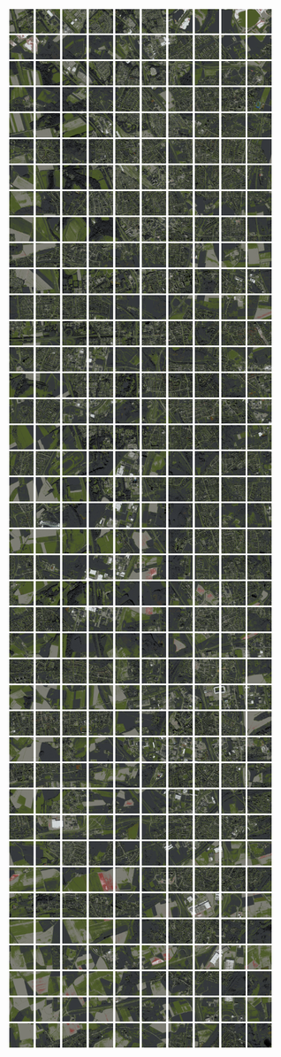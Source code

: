 <html>
<div>
<img src="https://github.com/HakkaTjakka/NL_TILE_MAP/blob/main/18/623/-1015/r.6230.-10150.png" height="44" width="44">
<img src="https://github.com/HakkaTjakka/NL_TILE_MAP/blob/main/18/623/-1015/r.6231.-10150.png" height="44" width="44">
<img src="https://github.com/HakkaTjakka/NL_TILE_MAP/blob/main/18/623/-1015/r.6232.-10150.png" height="44" width="44">
<img src="https://github.com/HakkaTjakka/NL_TILE_MAP/blob/main/18/623/-1015/r.6233.-10150.png" height="44" width="44">
<img src="https://github.com/HakkaTjakka/NL_TILE_MAP/blob/main/18/623/-1015/r.6234.-10150.png" height="44" width="44">
<img src="https://github.com/HakkaTjakka/NL_TILE_MAP/blob/main/18/623/-1015/r.6235.-10150.png" height="44" width="44">
<img src="https://github.com/HakkaTjakka/NL_TILE_MAP/blob/main/18/623/-1015/r.6236.-10150.png" height="44" width="44">
<img src="https://github.com/HakkaTjakka/NL_TILE_MAP/blob/main/18/623/-1015/r.6237.-10150.png" height="44" width="44">
<img src="https://github.com/HakkaTjakka/NL_TILE_MAP/blob/main/18/623/-1015/r.6238.-10150.png" height="44" width="44">
<img src="https://github.com/HakkaTjakka/NL_TILE_MAP/blob/main/18/623/-1015/r.6239.-10150.png" height="44" width="44">
<img src="https://github.com/HakkaTjakka/NL_TILE_MAP/blob/main/18/624/-1015/r.6240.-10150.png" height="44" width="44">
<img src="https://github.com/HakkaTjakka/NL_TILE_MAP/blob/main/18/624/-1015/r.6241.-10150.png" height="44" width="44">
<img src="https://github.com/HakkaTjakka/NL_TILE_MAP/blob/main/18/624/-1015/r.6242.-10150.png" height="44" width="44">
<img src="https://github.com/HakkaTjakka/NL_TILE_MAP/blob/main/18/624/-1015/r.6243.-10150.png" height="44" width="44">
<img src="https://github.com/HakkaTjakka/NL_TILE_MAP/blob/main/18/624/-1015/r.6244.-10150.png" height="44" width="44">
<img src="https://github.com/HakkaTjakka/NL_TILE_MAP/blob/main/18/624/-1015/r.6245.-10150.png" height="44" width="44">
<img src="https://github.com/HakkaTjakka/NL_TILE_MAP/blob/main/18/624/-1015/r.6246.-10150.png" height="44" width="44">
<img src="https://github.com/HakkaTjakka/NL_TILE_MAP/blob/main/18/624/-1015/r.6247.-10150.png" height="44" width="44">
<img src="https://github.com/HakkaTjakka/NL_TILE_MAP/blob/main/18/624/-1015/r.6248.-10150.png" height="44" width="44">
<img src="https://github.com/HakkaTjakka/NL_TILE_MAP/blob/main/18/624/-1015/r.6249.-10150.png" height="44" width="44">
<br>
<img src="https://github.com/HakkaTjakka/NL_TILE_MAP/blob/main/18/623/-1015/r.6230.-10149.png" height="44" width="44">
<img src="https://github.com/HakkaTjakka/NL_TILE_MAP/blob/main/18/623/-1015/r.6231.-10149.png" height="44" width="44">
<img src="https://github.com/HakkaTjakka/NL_TILE_MAP/blob/main/18/623/-1015/r.6232.-10149.png" height="44" width="44">
<img src="https://github.com/HakkaTjakka/NL_TILE_MAP/blob/main/18/623/-1015/r.6233.-10149.png" height="44" width="44">
<img src="https://github.com/HakkaTjakka/NL_TILE_MAP/blob/main/18/623/-1015/r.6234.-10149.png" height="44" width="44">
<img src="https://github.com/HakkaTjakka/NL_TILE_MAP/blob/main/18/623/-1015/r.6235.-10149.png" height="44" width="44">
<img src="https://github.com/HakkaTjakka/NL_TILE_MAP/blob/main/18/623/-1015/r.6236.-10149.png" height="44" width="44">
<img src="https://github.com/HakkaTjakka/NL_TILE_MAP/blob/main/18/623/-1015/r.6237.-10149.png" height="44" width="44">
<img src="https://github.com/HakkaTjakka/NL_TILE_MAP/blob/main/18/623/-1015/r.6238.-10149.png" height="44" width="44">
<img src="https://github.com/HakkaTjakka/NL_TILE_MAP/blob/main/18/623/-1015/r.6239.-10149.png" height="44" width="44">
<img src="https://github.com/HakkaTjakka/NL_TILE_MAP/blob/main/18/624/-1015/r.6240.-10149.png" height="44" width="44">
<img src="https://github.com/HakkaTjakka/NL_TILE_MAP/blob/main/18/624/-1015/r.6241.-10149.png" height="44" width="44">
<img src="https://github.com/HakkaTjakka/NL_TILE_MAP/blob/main/18/624/-1015/r.6242.-10149.png" height="44" width="44">
<img src="https://github.com/HakkaTjakka/NL_TILE_MAP/blob/main/18/624/-1015/r.6243.-10149.png" height="44" width="44">
<img src="https://github.com/HakkaTjakka/NL_TILE_MAP/blob/main/18/624/-1015/r.6244.-10149.png" height="44" width="44">
<img src="https://github.com/HakkaTjakka/NL_TILE_MAP/blob/main/18/624/-1015/r.6245.-10149.png" height="44" width="44">
<img src="https://github.com/HakkaTjakka/NL_TILE_MAP/blob/main/18/624/-1015/r.6246.-10149.png" height="44" width="44">
<img src="https://github.com/HakkaTjakka/NL_TILE_MAP/blob/main/18/624/-1015/r.6247.-10149.png" height="44" width="44">
<img src="https://github.com/HakkaTjakka/NL_TILE_MAP/blob/main/18/624/-1015/r.6248.-10149.png" height="44" width="44">
<img src="https://github.com/HakkaTjakka/NL_TILE_MAP/blob/main/18/624/-1015/r.6249.-10149.png" height="44" width="44">
<br>
<img src="https://github.com/HakkaTjakka/NL_TILE_MAP/blob/main/18/623/-1015/r.6230.-10148.png" height="44" width="44">
<img src="https://github.com/HakkaTjakka/NL_TILE_MAP/blob/main/18/623/-1015/r.6231.-10148.png" height="44" width="44">
<img src="https://github.com/HakkaTjakka/NL_TILE_MAP/blob/main/18/623/-1015/r.6232.-10148.png" height="44" width="44">
<img src="https://github.com/HakkaTjakka/NL_TILE_MAP/blob/main/18/623/-1015/r.6233.-10148.png" height="44" width="44">
<img src="https://github.com/HakkaTjakka/NL_TILE_MAP/blob/main/18/623/-1015/r.6234.-10148.png" height="44" width="44">
<img src="https://github.com/HakkaTjakka/NL_TILE_MAP/blob/main/18/623/-1015/r.6235.-10148.png" height="44" width="44">
<img src="https://github.com/HakkaTjakka/NL_TILE_MAP/blob/main/18/623/-1015/r.6236.-10148.png" height="44" width="44">
<img src="https://github.com/HakkaTjakka/NL_TILE_MAP/blob/main/18/623/-1015/r.6237.-10148.png" height="44" width="44">
<img src="https://github.com/HakkaTjakka/NL_TILE_MAP/blob/main/18/623/-1015/r.6238.-10148.png" height="44" width="44">
<img src="https://github.com/HakkaTjakka/NL_TILE_MAP/blob/main/18/623/-1015/r.6239.-10148.png" height="44" width="44">
<img src="https://github.com/HakkaTjakka/NL_TILE_MAP/blob/main/18/624/-1015/r.6240.-10148.png" height="44" width="44">
<img src="https://github.com/HakkaTjakka/NL_TILE_MAP/blob/main/18/624/-1015/r.6241.-10148.png" height="44" width="44">
<img src="https://github.com/HakkaTjakka/NL_TILE_MAP/blob/main/18/624/-1015/r.6242.-10148.png" height="44" width="44">
<img src="https://github.com/HakkaTjakka/NL_TILE_MAP/blob/main/18/624/-1015/r.6243.-10148.png" height="44" width="44">
<img src="https://github.com/HakkaTjakka/NL_TILE_MAP/blob/main/18/624/-1015/r.6244.-10148.png" height="44" width="44">
<img src="https://github.com/HakkaTjakka/NL_TILE_MAP/blob/main/18/624/-1015/r.6245.-10148.png" height="44" width="44">
<img src="https://github.com/HakkaTjakka/NL_TILE_MAP/blob/main/18/624/-1015/r.6246.-10148.png" height="44" width="44">
<img src="https://github.com/HakkaTjakka/NL_TILE_MAP/blob/main/18/624/-1015/r.6247.-10148.png" height="44" width="44">
<img src="https://github.com/HakkaTjakka/NL_TILE_MAP/blob/main/18/624/-1015/r.6248.-10148.png" height="44" width="44">
<img src="https://github.com/HakkaTjakka/NL_TILE_MAP/blob/main/18/624/-1015/r.6249.-10148.png" height="44" width="44">
<br>
<img src="https://github.com/HakkaTjakka/NL_TILE_MAP/blob/main/18/623/-1015/r.6230.-10147.png" height="44" width="44">
<img src="https://github.com/HakkaTjakka/NL_TILE_MAP/blob/main/18/623/-1015/r.6231.-10147.png" height="44" width="44">
<img src="https://github.com/HakkaTjakka/NL_TILE_MAP/blob/main/18/623/-1015/r.6232.-10147.png" height="44" width="44">
<img src="https://github.com/HakkaTjakka/NL_TILE_MAP/blob/main/18/623/-1015/r.6233.-10147.png" height="44" width="44">
<img src="https://github.com/HakkaTjakka/NL_TILE_MAP/blob/main/18/623/-1015/r.6234.-10147.png" height="44" width="44">
<img src="https://github.com/HakkaTjakka/NL_TILE_MAP/blob/main/18/623/-1015/r.6235.-10147.png" height="44" width="44">
<img src="https://github.com/HakkaTjakka/NL_TILE_MAP/blob/main/18/623/-1015/r.6236.-10147.png" height="44" width="44">
<img src="https://github.com/HakkaTjakka/NL_TILE_MAP/blob/main/18/623/-1015/r.6237.-10147.png" height="44" width="44">
<img src="https://github.com/HakkaTjakka/NL_TILE_MAP/blob/main/18/623/-1015/r.6238.-10147.png" height="44" width="44">
<img src="https://github.com/HakkaTjakka/NL_TILE_MAP/blob/main/18/623/-1015/r.6239.-10147.png" height="44" width="44">
<img src="https://github.com/HakkaTjakka/NL_TILE_MAP/blob/main/18/624/-1015/r.6240.-10147.png" height="44" width="44">
<img src="https://github.com/HakkaTjakka/NL_TILE_MAP/blob/main/18/624/-1015/r.6241.-10147.png" height="44" width="44">
<img src="https://github.com/HakkaTjakka/NL_TILE_MAP/blob/main/18/624/-1015/r.6242.-10147.png" height="44" width="44">
<img src="https://github.com/HakkaTjakka/NL_TILE_MAP/blob/main/18/624/-1015/r.6243.-10147.png" height="44" width="44">
<img src="https://github.com/HakkaTjakka/NL_TILE_MAP/blob/main/18/624/-1015/r.6244.-10147.png" height="44" width="44">
<img src="https://github.com/HakkaTjakka/NL_TILE_MAP/blob/main/18/624/-1015/r.6245.-10147.png" height="44" width="44">
<img src="https://github.com/HakkaTjakka/NL_TILE_MAP/blob/main/18/624/-1015/r.6246.-10147.png" height="44" width="44">
<img src="https://github.com/HakkaTjakka/NL_TILE_MAP/blob/main/18/624/-1015/r.6247.-10147.png" height="44" width="44">
<img src="https://github.com/HakkaTjakka/NL_TILE_MAP/blob/main/18/624/-1015/r.6248.-10147.png" height="44" width="44">
<img src="https://github.com/HakkaTjakka/NL_TILE_MAP/blob/main/18/624/-1015/r.6249.-10147.png" height="44" width="44">
<br>
<img src="https://github.com/HakkaTjakka/NL_TILE_MAP/blob/main/18/623/-1015/r.6230.-10146.png" height="44" width="44">
<img src="https://github.com/HakkaTjakka/NL_TILE_MAP/blob/main/18/623/-1015/r.6231.-10146.png" height="44" width="44">
<img src="https://github.com/HakkaTjakka/NL_TILE_MAP/blob/main/18/623/-1015/r.6232.-10146.png" height="44" width="44">
<img src="https://github.com/HakkaTjakka/NL_TILE_MAP/blob/main/18/623/-1015/r.6233.-10146.png" height="44" width="44">
<img src="https://github.com/HakkaTjakka/NL_TILE_MAP/blob/main/18/623/-1015/r.6234.-10146.png" height="44" width="44">
<img src="https://github.com/HakkaTjakka/NL_TILE_MAP/blob/main/18/623/-1015/r.6235.-10146.png" height="44" width="44">
<img src="https://github.com/HakkaTjakka/NL_TILE_MAP/blob/main/18/623/-1015/r.6236.-10146.png" height="44" width="44">
<img src="https://github.com/HakkaTjakka/NL_TILE_MAP/blob/main/18/623/-1015/r.6237.-10146.png" height="44" width="44">
<img src="https://github.com/HakkaTjakka/NL_TILE_MAP/blob/main/18/623/-1015/r.6238.-10146.png" height="44" width="44">
<img src="https://github.com/HakkaTjakka/NL_TILE_MAP/blob/main/18/623/-1015/r.6239.-10146.png" height="44" width="44">
<img src="https://github.com/HakkaTjakka/NL_TILE_MAP/blob/main/18/624/-1015/r.6240.-10146.png" height="44" width="44">
<img src="https://github.com/HakkaTjakka/NL_TILE_MAP/blob/main/18/624/-1015/r.6241.-10146.png" height="44" width="44">
<img src="https://github.com/HakkaTjakka/NL_TILE_MAP/blob/main/18/624/-1015/r.6242.-10146.png" height="44" width="44">
<img src="https://github.com/HakkaTjakka/NL_TILE_MAP/blob/main/18/624/-1015/r.6243.-10146.png" height="44" width="44">
<img src="https://github.com/HakkaTjakka/NL_TILE_MAP/blob/main/18/624/-1015/r.6244.-10146.png" height="44" width="44">
<img src="https://github.com/HakkaTjakka/NL_TILE_MAP/blob/main/18/624/-1015/r.6245.-10146.png" height="44" width="44">
<img src="https://github.com/HakkaTjakka/NL_TILE_MAP/blob/main/18/624/-1015/r.6246.-10146.png" height="44" width="44">
<img src="https://github.com/HakkaTjakka/NL_TILE_MAP/blob/main/18/624/-1015/r.6247.-10146.png" height="44" width="44">
<img src="https://github.com/HakkaTjakka/NL_TILE_MAP/blob/main/18/624/-1015/r.6248.-10146.png" height="44" width="44">
<img src="https://github.com/HakkaTjakka/NL_TILE_MAP/blob/main/18/624/-1015/r.6249.-10146.png" height="44" width="44">
<br>
<img src="https://github.com/HakkaTjakka/NL_TILE_MAP/blob/main/18/623/-1015/r.6230.-10145.png" height="44" width="44">
<img src="https://github.com/HakkaTjakka/NL_TILE_MAP/blob/main/18/623/-1015/r.6231.-10145.png" height="44" width="44">
<img src="https://github.com/HakkaTjakka/NL_TILE_MAP/blob/main/18/623/-1015/r.6232.-10145.png" height="44" width="44">
<img src="https://github.com/HakkaTjakka/NL_TILE_MAP/blob/main/18/623/-1015/r.6233.-10145.png" height="44" width="44">
<img src="https://github.com/HakkaTjakka/NL_TILE_MAP/blob/main/18/623/-1015/r.6234.-10145.png" height="44" width="44">
<img src="https://github.com/HakkaTjakka/NL_TILE_MAP/blob/main/18/623/-1015/r.6235.-10145.png" height="44" width="44">
<img src="https://github.com/HakkaTjakka/NL_TILE_MAP/blob/main/18/623/-1015/r.6236.-10145.png" height="44" width="44">
<img src="https://github.com/HakkaTjakka/NL_TILE_MAP/blob/main/18/623/-1015/r.6237.-10145.png" height="44" width="44">
<img src="https://github.com/HakkaTjakka/NL_TILE_MAP/blob/main/18/623/-1015/r.6238.-10145.png" height="44" width="44">
<img src="https://github.com/HakkaTjakka/NL_TILE_MAP/blob/main/18/623/-1015/r.6239.-10145.png" height="44" width="44">
<img src="https://github.com/HakkaTjakka/NL_TILE_MAP/blob/main/18/624/-1015/r.6240.-10145.png" height="44" width="44">
<img src="https://github.com/HakkaTjakka/NL_TILE_MAP/blob/main/18/624/-1015/r.6241.-10145.png" height="44" width="44">
<img src="https://github.com/HakkaTjakka/NL_TILE_MAP/blob/main/18/624/-1015/r.6242.-10145.png" height="44" width="44">
<img src="https://github.com/HakkaTjakka/NL_TILE_MAP/blob/main/18/624/-1015/r.6243.-10145.png" height="44" width="44">
<img src="https://github.com/HakkaTjakka/NL_TILE_MAP/blob/main/18/624/-1015/r.6244.-10145.png" height="44" width="44">
<img src="https://github.com/HakkaTjakka/NL_TILE_MAP/blob/main/18/624/-1015/r.6245.-10145.png" height="44" width="44">
<img src="https://github.com/HakkaTjakka/NL_TILE_MAP/blob/main/18/624/-1015/r.6246.-10145.png" height="44" width="44">
<img src="https://github.com/HakkaTjakka/NL_TILE_MAP/blob/main/18/624/-1015/r.6247.-10145.png" height="44" width="44">
<img src="https://github.com/HakkaTjakka/NL_TILE_MAP/blob/main/18/624/-1015/r.6248.-10145.png" height="44" width="44">
<img src="https://github.com/HakkaTjakka/NL_TILE_MAP/blob/main/18/624/-1015/r.6249.-10145.png" height="44" width="44">
<br>
<img src="https://github.com/HakkaTjakka/NL_TILE_MAP/blob/main/18/623/-1015/r.6230.-10144.png" height="44" width="44">
<img src="https://github.com/HakkaTjakka/NL_TILE_MAP/blob/main/18/623/-1015/r.6231.-10144.png" height="44" width="44">
<img src="https://github.com/HakkaTjakka/NL_TILE_MAP/blob/main/18/623/-1015/r.6232.-10144.png" height="44" width="44">
<img src="https://github.com/HakkaTjakka/NL_TILE_MAP/blob/main/18/623/-1015/r.6233.-10144.png" height="44" width="44">
<img src="https://github.com/HakkaTjakka/NL_TILE_MAP/blob/main/18/623/-1015/r.6234.-10144.png" height="44" width="44">
<img src="https://github.com/HakkaTjakka/NL_TILE_MAP/blob/main/18/623/-1015/r.6235.-10144.png" height="44" width="44">
<img src="https://github.com/HakkaTjakka/NL_TILE_MAP/blob/main/18/623/-1015/r.6236.-10144.png" height="44" width="44">
<img src="https://github.com/HakkaTjakka/NL_TILE_MAP/blob/main/18/623/-1015/r.6237.-10144.png" height="44" width="44">
<img src="https://github.com/HakkaTjakka/NL_TILE_MAP/blob/main/18/623/-1015/r.6238.-10144.png" height="44" width="44">
<img src="https://github.com/HakkaTjakka/NL_TILE_MAP/blob/main/18/623/-1015/r.6239.-10144.png" height="44" width="44">
<img src="https://github.com/HakkaTjakka/NL_TILE_MAP/blob/main/18/624/-1015/r.6240.-10144.png" height="44" width="44">
<img src="https://github.com/HakkaTjakka/NL_TILE_MAP/blob/main/18/624/-1015/r.6241.-10144.png" height="44" width="44">
<img src="https://github.com/HakkaTjakka/NL_TILE_MAP/blob/main/18/624/-1015/r.6242.-10144.png" height="44" width="44">
<img src="https://github.com/HakkaTjakka/NL_TILE_MAP/blob/main/18/624/-1015/r.6243.-10144.png" height="44" width="44">
<img src="https://github.com/HakkaTjakka/NL_TILE_MAP/blob/main/18/624/-1015/r.6244.-10144.png" height="44" width="44">
<img src="https://github.com/HakkaTjakka/NL_TILE_MAP/blob/main/18/624/-1015/r.6245.-10144.png" height="44" width="44">
<img src="https://github.com/HakkaTjakka/NL_TILE_MAP/blob/main/18/624/-1015/r.6246.-10144.png" height="44" width="44">
<img src="https://github.com/HakkaTjakka/NL_TILE_MAP/blob/main/18/624/-1015/r.6247.-10144.png" height="44" width="44">
<img src="https://github.com/HakkaTjakka/NL_TILE_MAP/blob/main/18/624/-1015/r.6248.-10144.png" height="44" width="44">
<img src="https://github.com/HakkaTjakka/NL_TILE_MAP/blob/main/18/624/-1015/r.6249.-10144.png" height="44" width="44">
<br>
<img src="https://github.com/HakkaTjakka/NL_TILE_MAP/blob/main/18/623/-1015/r.6230.-10143.png" height="44" width="44">
<img src="https://github.com/HakkaTjakka/NL_TILE_MAP/blob/main/18/623/-1015/r.6231.-10143.png" height="44" width="44">
<img src="https://github.com/HakkaTjakka/NL_TILE_MAP/blob/main/18/623/-1015/r.6232.-10143.png" height="44" width="44">
<img src="https://github.com/HakkaTjakka/NL_TILE_MAP/blob/main/18/623/-1015/r.6233.-10143.png" height="44" width="44">
<img src="https://github.com/HakkaTjakka/NL_TILE_MAP/blob/main/18/623/-1015/r.6234.-10143.png" height="44" width="44">
<img src="https://github.com/HakkaTjakka/NL_TILE_MAP/blob/main/18/623/-1015/r.6235.-10143.png" height="44" width="44">
<img src="https://github.com/HakkaTjakka/NL_TILE_MAP/blob/main/18/623/-1015/r.6236.-10143.png" height="44" width="44">
<img src="https://github.com/HakkaTjakka/NL_TILE_MAP/blob/main/18/623/-1015/r.6237.-10143.png" height="44" width="44">
<img src="https://github.com/HakkaTjakka/NL_TILE_MAP/blob/main/18/623/-1015/r.6238.-10143.png" height="44" width="44">
<img src="https://github.com/HakkaTjakka/NL_TILE_MAP/blob/main/18/623/-1015/r.6239.-10143.png" height="44" width="44">
<img src="https://github.com/HakkaTjakka/NL_TILE_MAP/blob/main/18/624/-1015/r.6240.-10143.png" height="44" width="44">
<img src="https://github.com/HakkaTjakka/NL_TILE_MAP/blob/main/18/624/-1015/r.6241.-10143.png" height="44" width="44">
<img src="https://github.com/HakkaTjakka/NL_TILE_MAP/blob/main/18/624/-1015/r.6242.-10143.png" height="44" width="44">
<img src="https://github.com/HakkaTjakka/NL_TILE_MAP/blob/main/18/624/-1015/r.6243.-10143.png" height="44" width="44">
<img src="https://github.com/HakkaTjakka/NL_TILE_MAP/blob/main/18/624/-1015/r.6244.-10143.png" height="44" width="44">
<img src="https://github.com/HakkaTjakka/NL_TILE_MAP/blob/main/18/624/-1015/r.6245.-10143.png" height="44" width="44">
<img src="https://github.com/HakkaTjakka/NL_TILE_MAP/blob/main/18/624/-1015/r.6246.-10143.png" height="44" width="44">
<img src="https://github.com/HakkaTjakka/NL_TILE_MAP/blob/main/18/624/-1015/r.6247.-10143.png" height="44" width="44">
<img src="https://github.com/HakkaTjakka/NL_TILE_MAP/blob/main/18/624/-1015/r.6248.-10143.png" height="44" width="44">
<img src="https://github.com/HakkaTjakka/NL_TILE_MAP/blob/main/18/624/-1015/r.6249.-10143.png" height="44" width="44">
<br>
<img src="https://github.com/HakkaTjakka/NL_TILE_MAP/blob/main/18/623/-1015/r.6230.-10142.png" height="44" width="44">
<img src="https://github.com/HakkaTjakka/NL_TILE_MAP/blob/main/18/623/-1015/r.6231.-10142.png" height="44" width="44">
<img src="https://github.com/HakkaTjakka/NL_TILE_MAP/blob/main/18/623/-1015/r.6232.-10142.png" height="44" width="44">
<img src="https://github.com/HakkaTjakka/NL_TILE_MAP/blob/main/18/623/-1015/r.6233.-10142.png" height="44" width="44">
<img src="https://github.com/HakkaTjakka/NL_TILE_MAP/blob/main/18/623/-1015/r.6234.-10142.png" height="44" width="44">
<img src="https://github.com/HakkaTjakka/NL_TILE_MAP/blob/main/18/623/-1015/r.6235.-10142.png" height="44" width="44">
<img src="https://github.com/HakkaTjakka/NL_TILE_MAP/blob/main/18/623/-1015/r.6236.-10142.png" height="44" width="44">
<img src="https://github.com/HakkaTjakka/NL_TILE_MAP/blob/main/18/623/-1015/r.6237.-10142.png" height="44" width="44">
<img src="https://github.com/HakkaTjakka/NL_TILE_MAP/blob/main/18/623/-1015/r.6238.-10142.png" height="44" width="44">
<img src="https://github.com/HakkaTjakka/NL_TILE_MAP/blob/main/18/623/-1015/r.6239.-10142.png" height="44" width="44">
<img src="https://github.com/HakkaTjakka/NL_TILE_MAP/blob/main/18/624/-1015/r.6240.-10142.png" height="44" width="44">
<img src="https://github.com/HakkaTjakka/NL_TILE_MAP/blob/main/18/624/-1015/r.6241.-10142.png" height="44" width="44">
<img src="https://github.com/HakkaTjakka/NL_TILE_MAP/blob/main/18/624/-1015/r.6242.-10142.png" height="44" width="44">
<img src="https://github.com/HakkaTjakka/NL_TILE_MAP/blob/main/18/624/-1015/r.6243.-10142.png" height="44" width="44">
<img src="https://github.com/HakkaTjakka/NL_TILE_MAP/blob/main/18/624/-1015/r.6244.-10142.png" height="44" width="44">
<img src="https://github.com/HakkaTjakka/NL_TILE_MAP/blob/main/18/624/-1015/r.6245.-10142.png" height="44" width="44">
<img src="https://github.com/HakkaTjakka/NL_TILE_MAP/blob/main/18/624/-1015/r.6246.-10142.png" height="44" width="44">
<img src="https://github.com/HakkaTjakka/NL_TILE_MAP/blob/main/18/624/-1015/r.6247.-10142.png" height="44" width="44">
<img src="https://github.com/HakkaTjakka/NL_TILE_MAP/blob/main/18/624/-1015/r.6248.-10142.png" height="44" width="44">
<img src="https://github.com/HakkaTjakka/NL_TILE_MAP/blob/main/18/624/-1015/r.6249.-10142.png" height="44" width="44">
<br>
<img src="https://github.com/HakkaTjakka/NL_TILE_MAP/blob/main/18/623/-1015/r.6230.-10141.png" height="44" width="44">
<img src="https://github.com/HakkaTjakka/NL_TILE_MAP/blob/main/18/623/-1015/r.6231.-10141.png" height="44" width="44">
<img src="https://github.com/HakkaTjakka/NL_TILE_MAP/blob/main/18/623/-1015/r.6232.-10141.png" height="44" width="44">
<img src="https://github.com/HakkaTjakka/NL_TILE_MAP/blob/main/18/623/-1015/r.6233.-10141.png" height="44" width="44">
<img src="https://github.com/HakkaTjakka/NL_TILE_MAP/blob/main/18/623/-1015/r.6234.-10141.png" height="44" width="44">
<img src="https://github.com/HakkaTjakka/NL_TILE_MAP/blob/main/18/623/-1015/r.6235.-10141.png" height="44" width="44">
<img src="https://github.com/HakkaTjakka/NL_TILE_MAP/blob/main/18/623/-1015/r.6236.-10141.png" height="44" width="44">
<img src="https://github.com/HakkaTjakka/NL_TILE_MAP/blob/main/18/623/-1015/r.6237.-10141.png" height="44" width="44">
<img src="https://github.com/HakkaTjakka/NL_TILE_MAP/blob/main/18/623/-1015/r.6238.-10141.png" height="44" width="44">
<img src="https://github.com/HakkaTjakka/NL_TILE_MAP/blob/main/18/623/-1015/r.6239.-10141.png" height="44" width="44">
<img src="https://github.com/HakkaTjakka/NL_TILE_MAP/blob/main/18/624/-1015/r.6240.-10141.png" height="44" width="44">
<img src="https://github.com/HakkaTjakka/NL_TILE_MAP/blob/main/18/624/-1015/r.6241.-10141.png" height="44" width="44">
<img src="https://github.com/HakkaTjakka/NL_TILE_MAP/blob/main/18/624/-1015/r.6242.-10141.png" height="44" width="44">
<img src="https://github.com/HakkaTjakka/NL_TILE_MAP/blob/main/18/624/-1015/r.6243.-10141.png" height="44" width="44">
<img src="https://github.com/HakkaTjakka/NL_TILE_MAP/blob/main/18/624/-1015/r.6244.-10141.png" height="44" width="44">
<img src="https://github.com/HakkaTjakka/NL_TILE_MAP/blob/main/18/624/-1015/r.6245.-10141.png" height="44" width="44">
<img src="https://github.com/HakkaTjakka/NL_TILE_MAP/blob/main/18/624/-1015/r.6246.-10141.png" height="44" width="44">
<img src="https://github.com/HakkaTjakka/NL_TILE_MAP/blob/main/18/624/-1015/r.6247.-10141.png" height="44" width="44">
<img src="https://github.com/HakkaTjakka/NL_TILE_MAP/blob/main/18/624/-1015/r.6248.-10141.png" height="44" width="44">
<img src="https://github.com/HakkaTjakka/NL_TILE_MAP/blob/main/18/624/-1015/r.6249.-10141.png" height="44" width="44">
<br>
<img src="https://github.com/HakkaTjakka/NL_TILE_MAP/blob/main/18/623/-1014/r.6230.-10140.png" height="44" width="44">
<img src="https://github.com/HakkaTjakka/NL_TILE_MAP/blob/main/18/623/-1014/r.6231.-10140.png" height="44" width="44">
<img src="https://github.com/HakkaTjakka/NL_TILE_MAP/blob/main/18/623/-1014/r.6232.-10140.png" height="44" width="44">
<img src="https://github.com/HakkaTjakka/NL_TILE_MAP/blob/main/18/623/-1014/r.6233.-10140.png" height="44" width="44">
<img src="https://github.com/HakkaTjakka/NL_TILE_MAP/blob/main/18/623/-1014/r.6234.-10140.png" height="44" width="44">
<img src="https://github.com/HakkaTjakka/NL_TILE_MAP/blob/main/18/623/-1014/r.6235.-10140.png" height="44" width="44">
<img src="https://github.com/HakkaTjakka/NL_TILE_MAP/blob/main/18/623/-1014/r.6236.-10140.png" height="44" width="44">
<img src="https://github.com/HakkaTjakka/NL_TILE_MAP/blob/main/18/623/-1014/r.6237.-10140.png" height="44" width="44">
<img src="https://github.com/HakkaTjakka/NL_TILE_MAP/blob/main/18/623/-1014/r.6238.-10140.png" height="44" width="44">
<img src="https://github.com/HakkaTjakka/NL_TILE_MAP/blob/main/18/623/-1014/r.6239.-10140.png" height="44" width="44">
<img src="https://github.com/HakkaTjakka/NL_TILE_MAP/blob/main/18/624/-1014/r.6240.-10140.png" height="44" width="44">
<img src="https://github.com/HakkaTjakka/NL_TILE_MAP/blob/main/18/624/-1014/r.6241.-10140.png" height="44" width="44">
<img src="https://github.com/HakkaTjakka/NL_TILE_MAP/blob/main/18/624/-1014/r.6242.-10140.png" height="44" width="44">
<img src="https://github.com/HakkaTjakka/NL_TILE_MAP/blob/main/18/624/-1014/r.6243.-10140.png" height="44" width="44">
<img src="https://github.com/HakkaTjakka/NL_TILE_MAP/blob/main/18/624/-1014/r.6244.-10140.png" height="44" width="44">
<img src="https://github.com/HakkaTjakka/NL_TILE_MAP/blob/main/18/624/-1014/r.6245.-10140.png" height="44" width="44">
<img src="https://github.com/HakkaTjakka/NL_TILE_MAP/blob/main/18/624/-1014/r.6246.-10140.png" height="44" width="44">
<img src="https://github.com/HakkaTjakka/NL_TILE_MAP/blob/main/18/624/-1014/r.6247.-10140.png" height="44" width="44">
<img src="https://github.com/HakkaTjakka/NL_TILE_MAP/blob/main/18/624/-1014/r.6248.-10140.png" height="44" width="44">
<img src="https://github.com/HakkaTjakka/NL_TILE_MAP/blob/main/18/624/-1014/r.6249.-10140.png" height="44" width="44">
<br>
<img src="https://github.com/HakkaTjakka/NL_TILE_MAP/blob/main/18/623/-1014/r.6230.-10139.png" height="44" width="44">
<img src="https://github.com/HakkaTjakka/NL_TILE_MAP/blob/main/18/623/-1014/r.6231.-10139.png" height="44" width="44">
<img src="https://github.com/HakkaTjakka/NL_TILE_MAP/blob/main/18/623/-1014/r.6232.-10139.png" height="44" width="44">
<img src="https://github.com/HakkaTjakka/NL_TILE_MAP/blob/main/18/623/-1014/r.6233.-10139.png" height="44" width="44">
<img src="https://github.com/HakkaTjakka/NL_TILE_MAP/blob/main/18/623/-1014/r.6234.-10139.png" height="44" width="44">
<img src="https://github.com/HakkaTjakka/NL_TILE_MAP/blob/main/18/623/-1014/r.6235.-10139.png" height="44" width="44">
<img src="https://github.com/HakkaTjakka/NL_TILE_MAP/blob/main/18/623/-1014/r.6236.-10139.png" height="44" width="44">
<img src="https://github.com/HakkaTjakka/NL_TILE_MAP/blob/main/18/623/-1014/r.6237.-10139.png" height="44" width="44">
<img src="https://github.com/HakkaTjakka/NL_TILE_MAP/blob/main/18/623/-1014/r.6238.-10139.png" height="44" width="44">
<img src="https://github.com/HakkaTjakka/NL_TILE_MAP/blob/main/18/623/-1014/r.6239.-10139.png" height="44" width="44">
<img src="https://github.com/HakkaTjakka/NL_TILE_MAP/blob/main/18/624/-1014/r.6240.-10139.png" height="44" width="44">
<img src="https://github.com/HakkaTjakka/NL_TILE_MAP/blob/main/18/624/-1014/r.6241.-10139.png" height="44" width="44">
<img src="https://github.com/HakkaTjakka/NL_TILE_MAP/blob/main/18/624/-1014/r.6242.-10139.png" height="44" width="44">
<img src="https://github.com/HakkaTjakka/NL_TILE_MAP/blob/main/18/624/-1014/r.6243.-10139.png" height="44" width="44">
<img src="https://github.com/HakkaTjakka/NL_TILE_MAP/blob/main/18/624/-1014/r.6244.-10139.png" height="44" width="44">
<img src="https://github.com/HakkaTjakka/NL_TILE_MAP/blob/main/18/624/-1014/r.6245.-10139.png" height="44" width="44">
<img src="https://github.com/HakkaTjakka/NL_TILE_MAP/blob/main/18/624/-1014/r.6246.-10139.png" height="44" width="44">
<img src="https://github.com/HakkaTjakka/NL_TILE_MAP/blob/main/18/624/-1014/r.6247.-10139.png" height="44" width="44">
<img src="https://github.com/HakkaTjakka/NL_TILE_MAP/blob/main/18/624/-1014/r.6248.-10139.png" height="44" width="44">
<img src="https://github.com/HakkaTjakka/NL_TILE_MAP/blob/main/18/624/-1014/r.6249.-10139.png" height="44" width="44">
<br>
<img src="https://github.com/HakkaTjakka/NL_TILE_MAP/blob/main/18/623/-1014/r.6230.-10138.png" height="44" width="44">
<img src="https://github.com/HakkaTjakka/NL_TILE_MAP/blob/main/18/623/-1014/r.6231.-10138.png" height="44" width="44">
<img src="https://github.com/HakkaTjakka/NL_TILE_MAP/blob/main/18/623/-1014/r.6232.-10138.png" height="44" width="44">
<img src="https://github.com/HakkaTjakka/NL_TILE_MAP/blob/main/18/623/-1014/r.6233.-10138.png" height="44" width="44">
<img src="https://github.com/HakkaTjakka/NL_TILE_MAP/blob/main/18/623/-1014/r.6234.-10138.png" height="44" width="44">
<img src="https://github.com/HakkaTjakka/NL_TILE_MAP/blob/main/18/623/-1014/r.6235.-10138.png" height="44" width="44">
<img src="https://github.com/HakkaTjakka/NL_TILE_MAP/blob/main/18/623/-1014/r.6236.-10138.png" height="44" width="44">
<img src="https://github.com/HakkaTjakka/NL_TILE_MAP/blob/main/18/623/-1014/r.6237.-10138.png" height="44" width="44">
<img src="https://github.com/HakkaTjakka/NL_TILE_MAP/blob/main/18/623/-1014/r.6238.-10138.png" height="44" width="44">
<img src="https://github.com/HakkaTjakka/NL_TILE_MAP/blob/main/18/623/-1014/r.6239.-10138.png" height="44" width="44">
<img src="https://github.com/HakkaTjakka/NL_TILE_MAP/blob/main/18/624/-1014/r.6240.-10138.png" height="44" width="44">
<img src="https://github.com/HakkaTjakka/NL_TILE_MAP/blob/main/18/624/-1014/r.6241.-10138.png" height="44" width="44">
<img src="https://github.com/HakkaTjakka/NL_TILE_MAP/blob/main/18/624/-1014/r.6242.-10138.png" height="44" width="44">
<img src="https://github.com/HakkaTjakka/NL_TILE_MAP/blob/main/18/624/-1014/r.6243.-10138.png" height="44" width="44">
<img src="https://github.com/HakkaTjakka/NL_TILE_MAP/blob/main/18/624/-1014/r.6244.-10138.png" height="44" width="44">
<img src="https://github.com/HakkaTjakka/NL_TILE_MAP/blob/main/18/624/-1014/r.6245.-10138.png" height="44" width="44">
<img src="https://github.com/HakkaTjakka/NL_TILE_MAP/blob/main/18/624/-1014/r.6246.-10138.png" height="44" width="44">
<img src="https://github.com/HakkaTjakka/NL_TILE_MAP/blob/main/18/624/-1014/r.6247.-10138.png" height="44" width="44">
<img src="https://github.com/HakkaTjakka/NL_TILE_MAP/blob/main/18/624/-1014/r.6248.-10138.png" height="44" width="44">
<img src="https://github.com/HakkaTjakka/NL_TILE_MAP/blob/main/18/624/-1014/r.6249.-10138.png" height="44" width="44">
<br>
<img src="https://github.com/HakkaTjakka/NL_TILE_MAP/blob/main/18/623/-1014/r.6230.-10137.png" height="44" width="44">
<img src="https://github.com/HakkaTjakka/NL_TILE_MAP/blob/main/18/623/-1014/r.6231.-10137.png" height="44" width="44">
<img src="https://github.com/HakkaTjakka/NL_TILE_MAP/blob/main/18/623/-1014/r.6232.-10137.png" height="44" width="44">
<img src="https://github.com/HakkaTjakka/NL_TILE_MAP/blob/main/18/623/-1014/r.6233.-10137.png" height="44" width="44">
<img src="https://github.com/HakkaTjakka/NL_TILE_MAP/blob/main/18/623/-1014/r.6234.-10137.png" height="44" width="44">
<img src="https://github.com/HakkaTjakka/NL_TILE_MAP/blob/main/18/623/-1014/r.6235.-10137.png" height="44" width="44">
<img src="https://github.com/HakkaTjakka/NL_TILE_MAP/blob/main/18/623/-1014/r.6236.-10137.png" height="44" width="44">
<img src="https://github.com/HakkaTjakka/NL_TILE_MAP/blob/main/18/623/-1014/r.6237.-10137.png" height="44" width="44">
<img src="https://github.com/HakkaTjakka/NL_TILE_MAP/blob/main/18/623/-1014/r.6238.-10137.png" height="44" width="44">
<img src="https://github.com/HakkaTjakka/NL_TILE_MAP/blob/main/18/623/-1014/r.6239.-10137.png" height="44" width="44">
<img src="https://github.com/HakkaTjakka/NL_TILE_MAP/blob/main/18/624/-1014/r.6240.-10137.png" height="44" width="44">
<img src="https://github.com/HakkaTjakka/NL_TILE_MAP/blob/main/18/624/-1014/r.6241.-10137.png" height="44" width="44">
<img src="https://github.com/HakkaTjakka/NL_TILE_MAP/blob/main/18/624/-1014/r.6242.-10137.png" height="44" width="44">
<img src="https://github.com/HakkaTjakka/NL_TILE_MAP/blob/main/18/624/-1014/r.6243.-10137.png" height="44" width="44">
<img src="https://github.com/HakkaTjakka/NL_TILE_MAP/blob/main/18/624/-1014/r.6244.-10137.png" height="44" width="44">
<img src="https://github.com/HakkaTjakka/NL_TILE_MAP/blob/main/18/624/-1014/r.6245.-10137.png" height="44" width="44">
<img src="https://github.com/HakkaTjakka/NL_TILE_MAP/blob/main/18/624/-1014/r.6246.-10137.png" height="44" width="44">
<img src="https://github.com/HakkaTjakka/NL_TILE_MAP/blob/main/18/624/-1014/r.6247.-10137.png" height="44" width="44">
<img src="https://github.com/HakkaTjakka/NL_TILE_MAP/blob/main/18/624/-1014/r.6248.-10137.png" height="44" width="44">
<img src="https://github.com/HakkaTjakka/NL_TILE_MAP/blob/main/18/624/-1014/r.6249.-10137.png" height="44" width="44">
<br>
<img src="https://github.com/HakkaTjakka/NL_TILE_MAP/blob/main/18/623/-1014/r.6230.-10136.png" height="44" width="44">
<img src="https://github.com/HakkaTjakka/NL_TILE_MAP/blob/main/18/623/-1014/r.6231.-10136.png" height="44" width="44">
<img src="https://github.com/HakkaTjakka/NL_TILE_MAP/blob/main/18/623/-1014/r.6232.-10136.png" height="44" width="44">
<img src="https://github.com/HakkaTjakka/NL_TILE_MAP/blob/main/18/623/-1014/r.6233.-10136.png" height="44" width="44">
<img src="https://github.com/HakkaTjakka/NL_TILE_MAP/blob/main/18/623/-1014/r.6234.-10136.png" height="44" width="44">
<img src="https://github.com/HakkaTjakka/NL_TILE_MAP/blob/main/18/623/-1014/r.6235.-10136.png" height="44" width="44">
<img src="https://github.com/HakkaTjakka/NL_TILE_MAP/blob/main/18/623/-1014/r.6236.-10136.png" height="44" width="44">
<img src="https://github.com/HakkaTjakka/NL_TILE_MAP/blob/main/18/623/-1014/r.6237.-10136.png" height="44" width="44">
<img src="https://github.com/HakkaTjakka/NL_TILE_MAP/blob/main/18/623/-1014/r.6238.-10136.png" height="44" width="44">
<img src="https://github.com/HakkaTjakka/NL_TILE_MAP/blob/main/18/623/-1014/r.6239.-10136.png" height="44" width="44">
<img src="https://github.com/HakkaTjakka/NL_TILE_MAP/blob/main/18/624/-1014/r.6240.-10136.png" height="44" width="44">
<img src="https://github.com/HakkaTjakka/NL_TILE_MAP/blob/main/18/624/-1014/r.6241.-10136.png" height="44" width="44">
<img src="https://github.com/HakkaTjakka/NL_TILE_MAP/blob/main/18/624/-1014/r.6242.-10136.png" height="44" width="44">
<img src="https://github.com/HakkaTjakka/NL_TILE_MAP/blob/main/18/624/-1014/r.6243.-10136.png" height="44" width="44">
<img src="https://github.com/HakkaTjakka/NL_TILE_MAP/blob/main/18/624/-1014/r.6244.-10136.png" height="44" width="44">
<img src="https://github.com/HakkaTjakka/NL_TILE_MAP/blob/main/18/624/-1014/r.6245.-10136.png" height="44" width="44">
<img src="https://github.com/HakkaTjakka/NL_TILE_MAP/blob/main/18/624/-1014/r.6246.-10136.png" height="44" width="44">
<img src="https://github.com/HakkaTjakka/NL_TILE_MAP/blob/main/18/624/-1014/r.6247.-10136.png" height="44" width="44">
<img src="https://github.com/HakkaTjakka/NL_TILE_MAP/blob/main/18/624/-1014/r.6248.-10136.png" height="44" width="44">
<img src="https://github.com/HakkaTjakka/NL_TILE_MAP/blob/main/18/624/-1014/r.6249.-10136.png" height="44" width="44">
<br>
<img src="https://github.com/HakkaTjakka/NL_TILE_MAP/blob/main/18/623/-1014/r.6230.-10135.png" height="44" width="44">
<img src="https://github.com/HakkaTjakka/NL_TILE_MAP/blob/main/18/623/-1014/r.6231.-10135.png" height="44" width="44">
<img src="https://github.com/HakkaTjakka/NL_TILE_MAP/blob/main/18/623/-1014/r.6232.-10135.png" height="44" width="44">
<img src="https://github.com/HakkaTjakka/NL_TILE_MAP/blob/main/18/623/-1014/r.6233.-10135.png" height="44" width="44">
<img src="https://github.com/HakkaTjakka/NL_TILE_MAP/blob/main/18/623/-1014/r.6234.-10135.png" height="44" width="44">
<img src="https://github.com/HakkaTjakka/NL_TILE_MAP/blob/main/18/623/-1014/r.6235.-10135.png" height="44" width="44">
<img src="https://github.com/HakkaTjakka/NL_TILE_MAP/blob/main/18/623/-1014/r.6236.-10135.png" height="44" width="44">
<img src="https://github.com/HakkaTjakka/NL_TILE_MAP/blob/main/18/623/-1014/r.6237.-10135.png" height="44" width="44">
<img src="https://github.com/HakkaTjakka/NL_TILE_MAP/blob/main/18/623/-1014/r.6238.-10135.png" height="44" width="44">
<img src="https://github.com/HakkaTjakka/NL_TILE_MAP/blob/main/18/623/-1014/r.6239.-10135.png" height="44" width="44">
<img src="https://github.com/HakkaTjakka/NL_TILE_MAP/blob/main/18/624/-1014/r.6240.-10135.png" height="44" width="44">
<img src="https://github.com/HakkaTjakka/NL_TILE_MAP/blob/main/18/624/-1014/r.6241.-10135.png" height="44" width="44">
<img src="https://github.com/HakkaTjakka/NL_TILE_MAP/blob/main/18/624/-1014/r.6242.-10135.png" height="44" width="44">
<img src="https://github.com/HakkaTjakka/NL_TILE_MAP/blob/main/18/624/-1014/r.6243.-10135.png" height="44" width="44">
<img src="https://github.com/HakkaTjakka/NL_TILE_MAP/blob/main/18/624/-1014/r.6244.-10135.png" height="44" width="44">
<img src="https://github.com/HakkaTjakka/NL_TILE_MAP/blob/main/18/624/-1014/r.6245.-10135.png" height="44" width="44">
<img src="https://github.com/HakkaTjakka/NL_TILE_MAP/blob/main/18/624/-1014/r.6246.-10135.png" height="44" width="44">
<img src="https://github.com/HakkaTjakka/NL_TILE_MAP/blob/main/18/624/-1014/r.6247.-10135.png" height="44" width="44">
<img src="https://github.com/HakkaTjakka/NL_TILE_MAP/blob/main/18/624/-1014/r.6248.-10135.png" height="44" width="44">
<img src="https://github.com/HakkaTjakka/NL_TILE_MAP/blob/main/18/624/-1014/r.6249.-10135.png" height="44" width="44">
<br>
<img src="https://github.com/HakkaTjakka/NL_TILE_MAP/blob/main/18/623/-1014/r.6230.-10134.png" height="44" width="44">
<img src="https://github.com/HakkaTjakka/NL_TILE_MAP/blob/main/18/623/-1014/r.6231.-10134.png" height="44" width="44">
<img src="https://github.com/HakkaTjakka/NL_TILE_MAP/blob/main/18/623/-1014/r.6232.-10134.png" height="44" width="44">
<img src="https://github.com/HakkaTjakka/NL_TILE_MAP/blob/main/18/623/-1014/r.6233.-10134.png" height="44" width="44">
<img src="https://github.com/HakkaTjakka/NL_TILE_MAP/blob/main/18/623/-1014/r.6234.-10134.png" height="44" width="44">
<img src="https://github.com/HakkaTjakka/NL_TILE_MAP/blob/main/18/623/-1014/r.6235.-10134.png" height="44" width="44">
<img src="https://github.com/HakkaTjakka/NL_TILE_MAP/blob/main/18/623/-1014/r.6236.-10134.png" height="44" width="44">
<img src="https://github.com/HakkaTjakka/NL_TILE_MAP/blob/main/18/623/-1014/r.6237.-10134.png" height="44" width="44">
<img src="https://github.com/HakkaTjakka/NL_TILE_MAP/blob/main/18/623/-1014/r.6238.-10134.png" height="44" width="44">
<img src="https://github.com/HakkaTjakka/NL_TILE_MAP/blob/main/18/623/-1014/r.6239.-10134.png" height="44" width="44">
<img src="https://github.com/HakkaTjakka/NL_TILE_MAP/blob/main/18/624/-1014/r.6240.-10134.png" height="44" width="44">
<img src="https://github.com/HakkaTjakka/NL_TILE_MAP/blob/main/18/624/-1014/r.6241.-10134.png" height="44" width="44">
<img src="https://github.com/HakkaTjakka/NL_TILE_MAP/blob/main/18/624/-1014/r.6242.-10134.png" height="44" width="44">
<img src="https://github.com/HakkaTjakka/NL_TILE_MAP/blob/main/18/624/-1014/r.6243.-10134.png" height="44" width="44">
<img src="https://github.com/HakkaTjakka/NL_TILE_MAP/blob/main/18/624/-1014/r.6244.-10134.png" height="44" width="44">
<img src="https://github.com/HakkaTjakka/NL_TILE_MAP/blob/main/18/624/-1014/r.6245.-10134.png" height="44" width="44">
<img src="https://github.com/HakkaTjakka/NL_TILE_MAP/blob/main/18/624/-1014/r.6246.-10134.png" height="44" width="44">
<img src="https://github.com/HakkaTjakka/NL_TILE_MAP/blob/main/18/624/-1014/r.6247.-10134.png" height="44" width="44">
<img src="https://github.com/HakkaTjakka/NL_TILE_MAP/blob/main/18/624/-1014/r.6248.-10134.png" height="44" width="44">
<img src="https://github.com/HakkaTjakka/NL_TILE_MAP/blob/main/18/624/-1014/r.6249.-10134.png" height="44" width="44">
<br>
<img src="https://github.com/HakkaTjakka/NL_TILE_MAP/blob/main/18/623/-1014/r.6230.-10133.png" height="44" width="44">
<img src="https://github.com/HakkaTjakka/NL_TILE_MAP/blob/main/18/623/-1014/r.6231.-10133.png" height="44" width="44">
<img src="https://github.com/HakkaTjakka/NL_TILE_MAP/blob/main/18/623/-1014/r.6232.-10133.png" height="44" width="44">
<img src="https://github.com/HakkaTjakka/NL_TILE_MAP/blob/main/18/623/-1014/r.6233.-10133.png" height="44" width="44">
<img src="https://github.com/HakkaTjakka/NL_TILE_MAP/blob/main/18/623/-1014/r.6234.-10133.png" height="44" width="44">
<img src="https://github.com/HakkaTjakka/NL_TILE_MAP/blob/main/18/623/-1014/r.6235.-10133.png" height="44" width="44">
<img src="https://github.com/HakkaTjakka/NL_TILE_MAP/blob/main/18/623/-1014/r.6236.-10133.png" height="44" width="44">
<img src="https://github.com/HakkaTjakka/NL_TILE_MAP/blob/main/18/623/-1014/r.6237.-10133.png" height="44" width="44">
<img src="https://github.com/HakkaTjakka/NL_TILE_MAP/blob/main/18/623/-1014/r.6238.-10133.png" height="44" width="44">
<img src="https://github.com/HakkaTjakka/NL_TILE_MAP/blob/main/18/623/-1014/r.6239.-10133.png" height="44" width="44">
<img src="https://github.com/HakkaTjakka/NL_TILE_MAP/blob/main/18/624/-1014/r.6240.-10133.png" height="44" width="44">
<img src="https://github.com/HakkaTjakka/NL_TILE_MAP/blob/main/18/624/-1014/r.6241.-10133.png" height="44" width="44">
<img src="https://github.com/HakkaTjakka/NL_TILE_MAP/blob/main/18/624/-1014/r.6242.-10133.png" height="44" width="44">
<img src="https://github.com/HakkaTjakka/NL_TILE_MAP/blob/main/18/624/-1014/r.6243.-10133.png" height="44" width="44">
<img src="https://github.com/HakkaTjakka/NL_TILE_MAP/blob/main/18/624/-1014/r.6244.-10133.png" height="44" width="44">
<img src="https://github.com/HakkaTjakka/NL_TILE_MAP/blob/main/18/624/-1014/r.6245.-10133.png" height="44" width="44">
<img src="https://github.com/HakkaTjakka/NL_TILE_MAP/blob/main/18/624/-1014/r.6246.-10133.png" height="44" width="44">
<img src="https://github.com/HakkaTjakka/NL_TILE_MAP/blob/main/18/624/-1014/r.6247.-10133.png" height="44" width="44">
<img src="https://github.com/HakkaTjakka/NL_TILE_MAP/blob/main/18/624/-1014/r.6248.-10133.png" height="44" width="44">
<img src="https://github.com/HakkaTjakka/NL_TILE_MAP/blob/main/18/624/-1014/r.6249.-10133.png" height="44" width="44">
<br>
<img src="https://github.com/HakkaTjakka/NL_TILE_MAP/blob/main/18/623/-1014/r.6230.-10132.png" height="44" width="44">
<img src="https://github.com/HakkaTjakka/NL_TILE_MAP/blob/main/18/623/-1014/r.6231.-10132.png" height="44" width="44">
<img src="https://github.com/HakkaTjakka/NL_TILE_MAP/blob/main/18/623/-1014/r.6232.-10132.png" height="44" width="44">
<img src="https://github.com/HakkaTjakka/NL_TILE_MAP/blob/main/18/623/-1014/r.6233.-10132.png" height="44" width="44">
<img src="https://github.com/HakkaTjakka/NL_TILE_MAP/blob/main/18/623/-1014/r.6234.-10132.png" height="44" width="44">
<img src="https://github.com/HakkaTjakka/NL_TILE_MAP/blob/main/18/623/-1014/r.6235.-10132.png" height="44" width="44">
<img src="https://github.com/HakkaTjakka/NL_TILE_MAP/blob/main/18/623/-1014/r.6236.-10132.png" height="44" width="44">
<img src="https://github.com/HakkaTjakka/NL_TILE_MAP/blob/main/18/623/-1014/r.6237.-10132.png" height="44" width="44">
<img src="https://github.com/HakkaTjakka/NL_TILE_MAP/blob/main/18/623/-1014/r.6238.-10132.png" height="44" width="44">
<img src="https://github.com/HakkaTjakka/NL_TILE_MAP/blob/main/18/623/-1014/r.6239.-10132.png" height="44" width="44">
<img src="https://github.com/HakkaTjakka/NL_TILE_MAP/blob/main/18/624/-1014/r.6240.-10132.png" height="44" width="44">
<img src="https://github.com/HakkaTjakka/NL_TILE_MAP/blob/main/18/624/-1014/r.6241.-10132.png" height="44" width="44">
<img src="https://github.com/HakkaTjakka/NL_TILE_MAP/blob/main/18/624/-1014/r.6242.-10132.png" height="44" width="44">
<img src="https://github.com/HakkaTjakka/NL_TILE_MAP/blob/main/18/624/-1014/r.6243.-10132.png" height="44" width="44">
<img src="https://github.com/HakkaTjakka/NL_TILE_MAP/blob/main/18/624/-1014/r.6244.-10132.png" height="44" width="44">
<img src="https://github.com/HakkaTjakka/NL_TILE_MAP/blob/main/18/624/-1014/r.6245.-10132.png" height="44" width="44">
<img src="https://github.com/HakkaTjakka/NL_TILE_MAP/blob/main/18/624/-1014/r.6246.-10132.png" height="44" width="44">
<img src="https://github.com/HakkaTjakka/NL_TILE_MAP/blob/main/18/624/-1014/r.6247.-10132.png" height="44" width="44">
<img src="https://github.com/HakkaTjakka/NL_TILE_MAP/blob/main/18/624/-1014/r.6248.-10132.png" height="44" width="44">
<img src="https://github.com/HakkaTjakka/NL_TILE_MAP/blob/main/18/624/-1014/r.6249.-10132.png" height="44" width="44">
<br>
<img src="https://github.com/HakkaTjakka/NL_TILE_MAP/blob/main/18/623/-1014/r.6230.-10131.png" height="44" width="44">
<img src="https://github.com/HakkaTjakka/NL_TILE_MAP/blob/main/18/623/-1014/r.6231.-10131.png" height="44" width="44">
<img src="https://github.com/HakkaTjakka/NL_TILE_MAP/blob/main/18/623/-1014/r.6232.-10131.png" height="44" width="44">
<img src="https://github.com/HakkaTjakka/NL_TILE_MAP/blob/main/18/623/-1014/r.6233.-10131.png" height="44" width="44">
<img src="https://github.com/HakkaTjakka/NL_TILE_MAP/blob/main/18/623/-1014/r.6234.-10131.png" height="44" width="44">
<img src="https://github.com/HakkaTjakka/NL_TILE_MAP/blob/main/18/623/-1014/r.6235.-10131.png" height="44" width="44">
<img src="https://github.com/HakkaTjakka/NL_TILE_MAP/blob/main/18/623/-1014/r.6236.-10131.png" height="44" width="44">
<img src="https://github.com/HakkaTjakka/NL_TILE_MAP/blob/main/18/623/-1014/r.6237.-10131.png" height="44" width="44">
<img src="https://github.com/HakkaTjakka/NL_TILE_MAP/blob/main/18/623/-1014/r.6238.-10131.png" height="44" width="44">
<img src="https://github.com/HakkaTjakka/NL_TILE_MAP/blob/main/18/623/-1014/r.6239.-10131.png" height="44" width="44">
<img src="https://github.com/HakkaTjakka/NL_TILE_MAP/blob/main/18/624/-1014/r.6240.-10131.png" height="44" width="44">
<img src="https://github.com/HakkaTjakka/NL_TILE_MAP/blob/main/18/624/-1014/r.6241.-10131.png" height="44" width="44">
<img src="https://github.com/HakkaTjakka/NL_TILE_MAP/blob/main/18/624/-1014/r.6242.-10131.png" height="44" width="44">
<img src="https://github.com/HakkaTjakka/NL_TILE_MAP/blob/main/18/624/-1014/r.6243.-10131.png" height="44" width="44">
<img src="https://github.com/HakkaTjakka/NL_TILE_MAP/blob/main/18/624/-1014/r.6244.-10131.png" height="44" width="44">
<img src="https://github.com/HakkaTjakka/NL_TILE_MAP/blob/main/18/624/-1014/r.6245.-10131.png" height="44" width="44">
<img src="https://github.com/HakkaTjakka/NL_TILE_MAP/blob/main/18/624/-1014/r.6246.-10131.png" height="44" width="44">
<img src="https://github.com/HakkaTjakka/NL_TILE_MAP/blob/main/18/624/-1014/r.6247.-10131.png" height="44" width="44">
<img src="https://github.com/HakkaTjakka/NL_TILE_MAP/blob/main/18/624/-1014/r.6248.-10131.png" height="44" width="44">
<img src="https://github.com/HakkaTjakka/NL_TILE_MAP/blob/main/18/624/-1014/r.6249.-10131.png" height="44" width="44">
<br>
</div>
</html>
